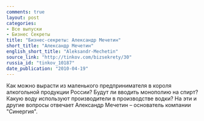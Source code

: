 ```yaml
---
comments: true
layout: post
categories:
- Все выпуски
- Бизнес Секреты
title: "Бизнес-секреты: Александр Мечетин"
short_title: "Александр Мечетин"
english_short_title: "Aleksandr-Mechetin"
source_link: "http://tinkov.com/bizsekrety/30"
russia_id: "tinkov_10187"
date_publication: "2010-04-19"
---
```

Как можно вырасти из маленького предпринимателя в короля алкогольной продукции России? Будут ли вводить монополию на спирт? Какую воду используют производители в производстве водки? На эти и другие вопросы отвечает Александр Мечетин – основатель компании "Синергия".
